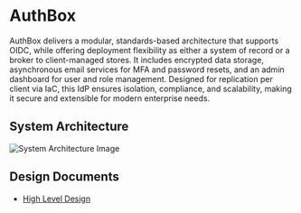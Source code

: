 # AuthBox
AuthBox delivers a modular, standards-based architecture that supports OIDC, while offering deployment flexibility as either a system of record or a broker to client-managed stores. It includes encrypted data storage, asynchronous email services for MFA and password resets, and an admin dashboard for user and role management. Designed for replication per client via IaC, this IdP ensures isolation, compliance, and scalability, making it secure and extensible for modern enterprise needs.

## System Architecture
![System Architecture Image](https://github.com/user-attachments/assets/bbc38da7-5053-487f-8c3f-934d5ae133e5)

## Design Documents
- [High Level Design](./HLD.md)
